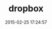 ---
layout: inspirer-parcours-apps-default
title: dropbox
logo: dropbox_128.png
intro: Two different experiences one during the night and the other during the day explaining the advantages of electric vehicles and charging station.
parcours-apps-os: Apple Watch
scenario: onboarding
url-app-android: http://localhost:9000/parcours-apps-android-1/
url-app-android-wear: http://localhost:9000/parcours-apps-andrdoi-wear-1/
url-app-ios: http://localhost:9000/parcours-apps-ios-1/
image-1: twitter-ios-parcours-onboarding-step1.png
image-1-tache: splash screen
image-2: twitter-ios-parcours-onboarding-step1.png
image-2-tache: splash screen
image-3: twitter-ios-parcours-onboarding-step1.png
image-3-tache: splash screen
image-4: twitter-ios-parcours-onboarding-step1.png
image-4-tache: splash screen
image-5: twitter-ios-parcours-onboarding-step1.png
image-5-tache: splash screen
image-6: twitter-ios-parcours-onboarding-step1.png
image-6-tache: splash screen
image-7: twitter-ios-parcours-onboarding-step1.png
image-7-tache: splash screen
image-8: twitter-ios-parcours-onboarding-step1.png
image-8-tache: splash screen
keyword_title: jekyll

date: 2015-02-25 17:24:57
description: blablabla
path1: inspiration
path2: parcours-apps
path3: apple-watch
category: parcours-apps-apple-watch
tags:
- parcours-apps-apple-watch-onboarding
---